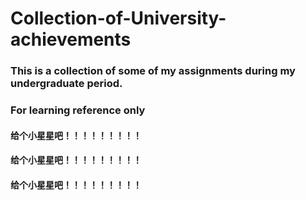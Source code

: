 # Collection-of-University-achievements
### This is a collection of some of my assignments during my undergraduate period.
### For learning reference only
#### 给个小星星吧！！！！！！！！！
#### 给个小星星吧！！！！！！！！！
#### 给个小星星吧！！！！！！！！！
